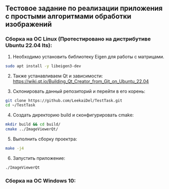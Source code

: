 ## Тестовое задание по реализации приложения с простыми алгоритмами обработки изображений
### Сборка на ОС Linux (Протестировано на дистрибутиве Ubuntu 22.04 lts):
1. Необходимо установить библиотеку Eigen для работы с матрицами.

```bash
sudo apt install -y libeigen3-dev
```
2. Также устанавливаем Qt и зависимости: https://wiki.qt.io/Building_Qt_Creator_from_Git_on_Ubuntu_22.04

3. Склонировать данный репозиторий и перейти в его корень:
```bash
git clone https://github.com/LeekaiDel/TestTask.git
cd ~/TestTask 
```
4. Создать директорию build и сконфигурировать cmake:
```bash
mkdir build && cd build/
cmake ../ImageViewerQt/
```
5. Выполнить сборку проектра:
```bash
make -j4
```
6. Запустить приложение:
```bash
./ImageViewerQt
```
### Сборка на ОС Windows 10:
